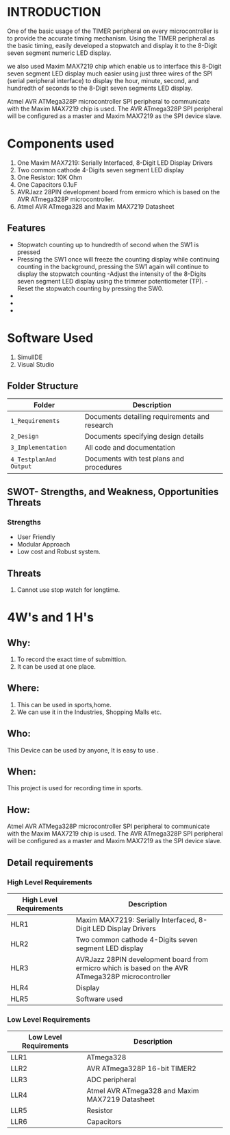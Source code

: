 
# INTRODUCTION
One of the basic usage of the TIMER peripheral on every microcontroller is to provide the accurate timing mechanism. Using the TIMER peripheral as the basic timing, easily developed a stopwatch and display it to the 8-Digit seven segment numeric LED display.

we also used Maxim MAX7219 chip which enable us to interface this 8-Digit seven segment LED display much easier using just three wires of the SPI (serial peripheral interface) to display the hour, minute, second, and hundredth of seconds to the 8-Digit seven segments LED display.

Atmel AVR ATMega328P microcontroller SPI peripheral to communicate with the Maxim MAX7219 chip is used. The AVR ATmega328P SPI peripheral will be configured as a master and Maxim MAX7219 as the SPI device slave.


# Components used
1. One Maxim MAX7219: Serially Interfaced, 8-Digit LED Display Drivers
2. Two common cathode 4-Digits seven segment LED display
3. One Resistor: 10K Ohm
4. One Capacitors 0.1uF
5. AVRJazz 28PIN development board from ermicro which is based on the AVR ATmega328P microcontroller.
6. Atmel AVR ATmega328 and Maxim MAX7219 Datasheet

## Features
- Stopwatch counting up to hundredth of second when the SW1 is pressed
- Pressing the SW1 once will freeze the counting display while continuing counting in the background, pressing the SW1  again will continue to display the stopwatch counting
-Adjust the intensity of the 8-Digits seven segment LED display using the trimmer potentiometer (TP).
-Reset the stopwatch counting by pressing the SW0.
-  
- 
- 


# Software Used
1. SimulIDE
2. Visual Studio

## Folder Structure
|Folder             | Description |
|-------------------| -----------------------------------------|
| `1_Requirements`   | Documents detailing requirements and research|
| `2_Design`         | Documents specifying design details|
| `3_Implementation` | All code and documentation|
| `4_TestplanAnd Output`      | Documents with test plans and procedures

## SWOT- Strengths, and Weakness, Opportunities Threats
### Strengths
- User Friendly
- Modular Approach
- Low cost and Robust system.
## Threats
1. Cannot use stop watch for longtime.

# 4W's and 1 H's
## Why:
1. To record the exact time of submittion.
2. It can be used at one place.

## Where:
1. This can be used in sports,home.
2. We can use it in the  Industries, Shopping Malls etc.

## Who:
 This Device can be used by anyone, It is easy to use .

## When:
 This project is used for recording time in sports.

## How:
 Atmel AVR ATMega328P microcontroller SPI peripheral to communicate with the Maxim MAX7219 chip is used. The AVR ATmega328P SPI peripheral will be configured as a master and Maxim MAX7219 as the SPI device slave.

## Detail requirements
### High Level Requirements
| High Level Requirements      | Description |
| ----------- | ----------- |
| HLR1      |  Maxim MAX7219: Serially Interfaced, 8-Digit LED Display Drivers  |
| HLR2   | Two common cathode 4-Digits seven segment LED display|
| HLR3   |AVRJazz 28PIN development board from ermicro which is based on the AVR ATmega328P microcontroller|
| HLR4   | Display|
| HLR5   | Software used|

### Low Level Requirements
| Low Level Requirements      | Description |
| ----------- | ----------- |
| LLR1      | ATmega328     |
| LLR2   |  AVR ATmega328P 16-bit TIMER2||
| LLR3   | ADC peripheral|
| LLR4   |Atmel AVR ATmega328 and Maxim MAX7219 Datasheet|
| LLR5   | Resistor |
| LLR6  |  Capacitors |


